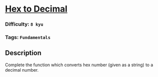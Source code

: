# [Hex to Decimal](https://www.codewars.com/kata/57a4d500e298a7952100035d)

### Difficulty: `8 kyu`

### Tags: `Fundamentals`

## Description

Complete the function which converts hex number (given as a string) to a decimal number.